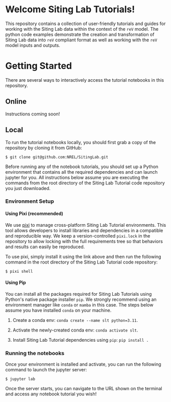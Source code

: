 # Welcome Siting Lab Tutorials!


This repository contains a collection of user-friendly tutorials and guides for working with the Siting Lab data
within the context of the `reV` model. The python code examples demonstrate the creation and transformation of
Siting Lab data into `reV` compliant format as well as working with the `reV` model inputs and outputs.


# Getting Started

There are several ways to interactively access the tutorial notebooks in this repository.

## Online

Instructions coming soon!

## Local

To run the tutorial notebooks locally, you should first grab a copy of the repository
by cloning it from GitHub:

    $ git clone git@github.com:NREL/SitingLab.git

Before running any of the notebook tutorials, you should set up a Python environment that contains all the
required dependencies and can launch jupyter for you. All instructions below assume you are executing the
commands from the root directory of the Siting Lab Tutorial code repository you just downloaded.


### Environment Setup

#### Using Pixi (recommended)

We use [pixi](https://pixi.sh/latest/) to manage cross-platform Siting Lab Tutorial
environments. This tool allows developers to install libraries and dependencies in a
compatible and reproducible way. We keep a version-controlled ``pixi.lock``
in the repository to allow locking with the full requirements tree so that
behaviors and results can easily be reproduced.

To use pixi, simply install it using the link above and then run the following
command in the root directory of the Siting Lab Tutorial code repository:

    $ pixi shell


#### Using Pip

You can install all the packages required for Siting Lab Tutorials using Python's
native package installer `pip`. We strongly recommend using an environment manager
like `conda` or  `mamba` in this case. The steps below assume you have installed
`conda` on your machine.

   1) Create a conda env: `conda create --name slt python=3.11`.

   2) Activate the newly-created conda env: `conda activate slt`.

   3) Install Siting Lab Tutorial dependencies using `pip`: `pip install .`


### Running the notebooks

Once your environment is installed and activate, you can run the following command to
launch the jupyter server:

    $ jupyter lab

Once the server starts, you can navigate to the URL shown on the terminal and access
any notebook tutorial you wish!
